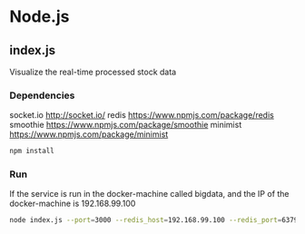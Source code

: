 # Node.js

## index.js
Visualize the real-time processed stock data

### Dependencies
socket.io       http://socket.io/
redis           https://www.npmjs.com/package/redis
smoothie        https://www.npmjs.com/package/smoothie
minimist        https://www.npmjs.com/package/minimist

```sh
npm install
```

### Run
If the service is run in the docker-machine called bigdata, 
and the IP of the docker-machine is 192.168.99.100

```sh
node index.js --port=3000 --redis_host=192.168.99.100 --redis_port=6379 --channel=stock-price
```
